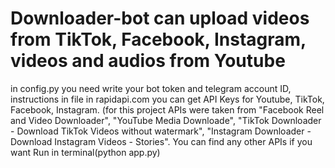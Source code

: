 # Downloader-bot can upload videos from TikTok, Facebook, Instagram, videos and audios from Youtube
in config.py you need write your bot token and telegram account ID, instructions in file
in rapidapi.com you can get API Keys for Youtube, TikTok, Facebook, Instagram. (for this project APIs were taken from "Facebook Reel and Video Downloader", "YouTube Media Downloade", "TikTok Downloader - Download TikTok Videos without watermark", "Instagram Downloader - Download Instagram Videos - Stories". You can find any other APIs if you want
Run in terminal(python app.py)
